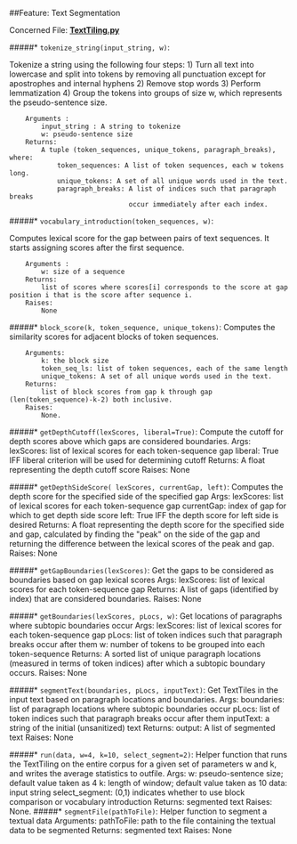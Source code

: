 ##Feature: Text Segmentation

Concerned File: [**TextTiling.py**](https://github.com/AdiChat/Read-Less/blob/master/readless/Segmentation/texttiling.py)

#####* `tokenize_string(input_string, w)`: 

   Tokenize a string using the following four steps:
            1) Turn all text into lowercase and split into tokens by
               removing all punctuation except for apostrophes and internal
               hyphens
            2) Remove stop words 
            3) Perform lemmatization 
            4) Group the tokens into groups of size w, which represents the 
               pseudo-sentence size.
     
        Arguments :
            input_string : A string to tokenize
            w: pseudo-sentence size
        Returns:
            A tuple (token_sequences, unique_tokens, paragraph_breaks), where:
                token_sequences: A list of token sequences, each w tokens long.
                unique_tokens: A set of all unique words used in the text.
                paragraph_breaks: A list of indices such that paragraph breaks
                                  occur immediately after each index.
#####* `vocabulary_introduction(token_sequences, w)`:

   Computes lexical score for the gap between pairs of text sequences.
      It starts assigning scores after the first sequence.
    
        Arguments :
            w: size of a sequence
        Returns:
            list of scores where scores[i] corresponds to the score at gap position i that is the score after sequence i.
        Raises:
            None
#####* `block_score(k, token_sequence, unique_tokens)`:
    Computes the similarity scores for adjacent blocks of token sequences.
    
        Arguments:
            k: the block size
            token_seq_ls: list of token sequences, each of the same length
            unique_tokens: A set of all unique words used in the text.
        Returns:
            list of block scores from gap k through gap (len(token_sequence)-k-2) both inclusive.
        Raises:
            None.

#####* `getDepthCutoff(lexScores, liberal=True)`:
        Compute the cutoff for depth scores above which gaps are considered boundaries.
        Args:
            lexScores: list of lexical scores for each token-sequence gap
            liberal: True IFF liberal criterion will be used for determining cutoff
        Returns:
            A float representing the depth cutoff score
        Raises:
            None

#####* `getDepthSideScore( lexScores, currentGap, left)`:
        Computes the depth score for the specified side of the specified gap
        Args:
            lexScores: list of lexical scores for each token-sequence gap
            currentGap: index of gap for which to get depth side score
            left: True IFF the depth score for left side is desired
        Returns:
            A float representing the depth score for the specified side and gap,
            calculated by finding the "peak" on the side of the gap and returning
            the difference between the lexical scores of the peak and gap.
        Raises:
            None

#####* `getGapBoundaries(lexScores)`:
        Get the gaps to be considered as boundaries based on gap lexical scores
        Args:
            lexScores: list of lexical scores for each token-sequence gap
        Returns:
            A list of gaps (identified by index) that are considered boundaries.
        Raises:
            None

#####* `getBoundaries(lexScores, pLocs, w)`:
      Get locations of paragraphs where subtopic boundaries occur
        Args:
            lexScores: list of lexical scores for each token-sequence gap
            pLocs: list of token indices such that paragraph breaks occur after them
            w: number of tokens to be grouped into each token-sequence
        Returns:
            A sorted list of unique paragraph locations (measured in terms of token
            indices) after which a subtopic boundary occurs.
        Raises:
            None

#####* `segmentText(boundaries, pLocs, inputText)`:
     Get TextTiles in the input text based on paragraph locations and boundaries.
        Args:
            boundaries: list of paragraph locations where subtopic boundaries occur
            pLocs: list of token indices such that paragraph breaks occur after them
            inputText: a string of the initial (unsanitized) text
        Returns:
            output: A list of segmented text
        Raises:
            None

#####* `run(data, w=4, k=10, select_segment=2)`:
        Helper function that runs the TextTiling on the entire corpus
        for a given set of parameters w and k, and writes the average 
        statistics to outfile. 
        Args:
            w: pseudo-sentence size; default value taken as 4
            k: length of window; default value taken as 10
            data: input string
            select_segment: (0,1) indicates whether to use block comparison or vocabulary introduction
        Returns:
            segmented text
        Raises:
            None.
#####* `segmentFile(pathToFile)`:
        Helper function to segment a textual data
        Arguments:
            pathToFile: path to the file containing the textual data to be segmented
        Returns:
            segmented text
        Raises:
            None